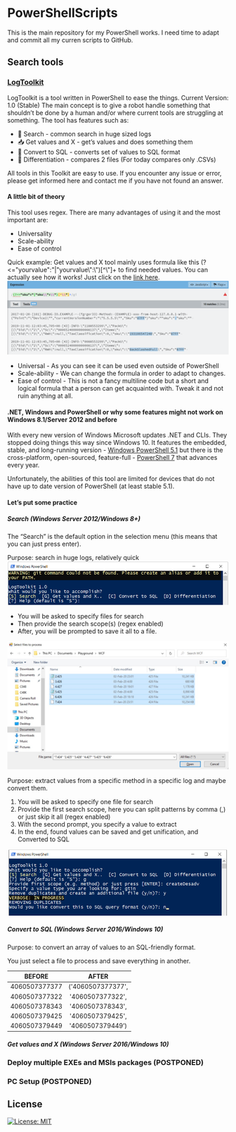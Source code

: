 # PowerShellScripts
This is the main repository for my PowerShell works. I need time to adapt and commit all my curren scripts to GitHub.
## Search tools
### [LogToolkit](/Up%20To%20Date/Text%20Sort/LogToolkit.ps1)
LogToolkit is a tool written in PowerShell to ease the things.
Current Version: 1.0 (Stable) 
The main concept is to give a robot handle something that shouldn’t be done by a human and/or where current tools are struggling at something.
The tool has features such as:
- 🔎 Search - common search in huge sized logs
- 📥 Get values and X - get’s values and does something them
- 🔁 Convert to SQL - converts set of values to SQL format
- 👥 Differentiation -  compares 2 files (For today compares only .CSVs)

All tools in this Toolkit are easy to use. If you encounter any issue or error, please get informed here and contact me if you have not found an answer.
#### A little bit of theory
This tool uses regex. There are many advantages of using it and the most important are:
- Universality
- Scale-ability
- Ease of control

Quick example:
Get values and X tool mainly uses formula like this (?<="yourvalue":"|"yourvalue\\":\\")[^\\"]+ to find needed values. You can actually see how it works! Just click on the [link here](https://regexr.com/59s8q).
![Example](/Up%20To%20Date/Images/examplesku.png)

- Universal - As you can see it can be used even outside of PowerShell
- Scale-ability - We can change the formula in order to adapt to changes. 
- Ease of control - This is not a fancy multiline code but a short and logical formula that a person can get acquainted with. Tweak it and not ruin anything at all. 

#### .NET, Windows and PowerShell or why some features might not work on Windows 8.1/Server 2012 and before

With every new version of Windows Microsoft updates .NET and CLIs. They stopped doing things this way since Windows 10. It features the embedded, stable, and long-running version - [Windows PowerShell 5.1](https://docs.microsoft.com/en-us/powershell/scripting/windows-powershell/install/installing-windows-powershell?view=powershell-5.1) but there is the cross-platform, open-sourced, feature-full - [PowerShell 7](https://docs.microsoft.com/en-us/powershell/scripting/install/installing-powershell?view=powershell-7.1) that advances every year.

Unfortunately, the abilities of this tool are limited for devices that do not have up to date version of PowerShell (at least stable 5.1).
#### Let’s put some practice
##### Search (Windows Server 2012/Windows 8+)
The “Search” is the default option in the selection menu (this means that you can just press enter). 

Purpose: search in huge logs, relatively quick
![Menu](/Up%20To%20Date/Images/mainMenu.png)

- You will be asked to specify files for search
- Then provide the search scope(s) (regex enabled)
- After, you will be prompted to save it all to a file.

![Multiselection is enabled](/Up%20To%20Date/Images/multiselection.jpg)

Purpose: extract values from a specific method in a specific log and maybe convert them.

1. You will be asked to specify one file for search
2. Provide the first search scope, here you can split patterns by comma (,) or just skip it all (regex enabled)
3. With the second prompt, you specify a value to extract
4. In the end, found values can be saved and get unification, and Converted to SQL

![Get Values Image](/Up%20To%20Date/Images/selectiongtin.png)

##### Convert to SQL (Windows Server 2016/Windows 10)
Purpose: to convert an array of values to an SQL-friendly format.

You just select a file to process and save everything in another.

|BEFORE|AFTER|
|:------------:|:-------------------:|
|4060507377377|('4060507377377',|
|4060507377322|'4060507377322',|
|4060507378343|'4060507378343',|
|4060507379425|'4060507379425',|
|4060507379449|'4060507379449’)|

##### Get values and X (Windows Server 2016/Windows 10)
### Deploy multiple EXEs and MSIs packages (POSTPONED)
### PC Setup (POSTPONED)
## License
[![License: MIT](https://img.shields.io/badge/License-MIT-yellow.svg)](https://opensource.org/licenses/MIT)
